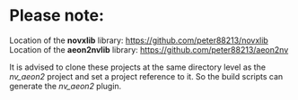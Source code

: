 # Please note:

Location of the  **novxlib**  library: https://github.com/peter88213/novxlib
Location of the **aeon2nvlib** library: https://github.com/peter88213/aeon2nv

It is advised to clone these projects at the same directory level as the  *nv_aeon2*  project and set a project reference to it. So the build scripts can generate the  *nv_aeon2*  plugin.

